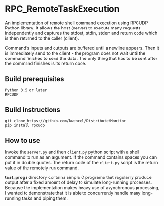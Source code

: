 # RPC_RemoteTaskExecution
An implementation of remote shell command execution using RPCUDP Python library. It allows the host (server) to execute many requests independently and captures the stdout, stdin, stderr and return code which is then returned to the caller (client).

Command's inputs and outputs are buffered until a newline appears. Then it is immediately send to the client - the program does not wait until the command finishes to send the data. The only thing that has to be sent after the command finishes is its return code.

## Build prerequisites
    Python 3.5 or later
    RPCUDP

## Build instructions
```
git clone https://github.com/kwencel/DistributedMonitor
pip install rpcudp
```

## How to use
Invoke the `server.py` and then `client.py` python script with a shell command to run as an argument. If the command contains spaces you can put it in double quotes. The return code of the `client.py` script is the return value of the remotely run command.

**test_progs** directory contains simple C programs that regularry produce output after a fixed amount of delay to simulate long-running processes. Because the implementation makes heavy use of asynchronous processing, I wanted to demonstrate that it is able to concurrently handle many long-running tasks and piping them.
